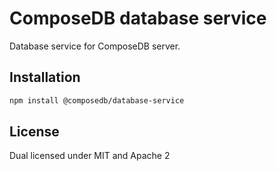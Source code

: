 # ComposeDB database service

Database service for ComposeDB server.

## Installation

```sh
npm install @composedb/database-service
```

## License

Dual licensed under MIT and Apache 2

